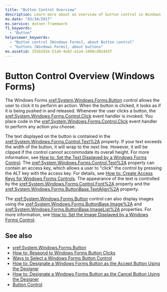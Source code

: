 ```yaml
---
title: "Button Control Overview"
description: Learn more about an overview of button control in Windows Forms, which allows the user to click a button to perform an action.
ms.date: "03/30/2017"
ms.service: dotnet-framework
f1_keywords: 
  - "Button"
helpviewer_keywords: 
  - "Button control [Windows Forms], about Button control"
  - "buttons [Windows Forms], about buttons"
ms.assetid: 255b291b-51a9-4a92-a1a4-2400cd82443f
---
```

# Button Control Overview (Windows Forms)

The Windows Forms <xref:System.Windows.Forms.Button> control allows the user to click it to perform an action. When the button is clicked, it looks as if it is being pushed in and released. Whenever the user clicks a button, the <xref:System.Windows.Forms.Control.Click> event handler is invoked. You place code in the <xref:System.Windows.Forms.Control.Click> event handler to perform any action you choose.  
  
The text displayed on the button is contained in the <xref:System.Windows.Forms.Control.Text%2A> property. If your text exceeds the width of the button, it will wrap to the next line. However, it will be clipped if the control cannot accommodate its overall height. For more information, see [How to: Set the Text Displayed by a Windows Forms Control](how-to-set-the-display-text.md). The <xref:System.Windows.Forms.Control.Text%2A> property can contain an access key, which allows a user to "click" the control by pressing the ALT key with the access key. For details, see [How to: Create Access Keys for Windows Forms Controls](how-to-create-access-keys.md). The appearance of the text is controlled by the <xref:System.Windows.Forms.Control.Font%2A> property and the <xref:System.Windows.Forms.ButtonBase.TextAlign%2A> property.  
  
The <xref:System.Windows.Forms.Button> control can also display images using the <xref:System.Windows.Forms.ButtonBase.Image%2A> and <xref:System.Windows.Forms.ButtonBase.ImageList%2A> properties. For more information, see [How to: Set the Image Displayed by a Windows Forms Control](how-to-add-a-picture-to-a-control.md).  
  
## See also

- <xref:System.Windows.Forms.Button>
- [How to: Respond to Windows Forms Button Clicks](how-to-respond-to-windows-forms-button-clicks.md)
- [Ways to Select a Windows Forms Button Control](ways-to-select-a-windows-forms-button-control.md)
- [How to: Designate a Windows Forms Button as the Accept Button Using the Designer](designate-a-wf-button-as-the-accept-button-using-the-designer.md)
- [How to: Designate a Windows Forms Button as the Cancel Button Using the Designer](designate-a-wf-button-as-the-cancel-button-using-the-designer.md)
- [Button Control](button-control-windows-forms.md)
